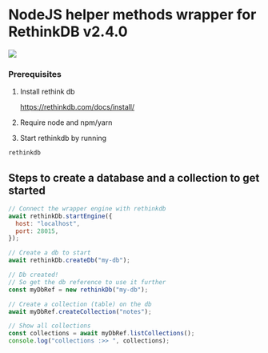 # NodeJS helper methods wrapper for **RethinkDB** v2.4.0


![](https://d7umqicpi7263.cloudfront.net/img/product/7c566e29-e8b9-46cd-addc-d620104c3b07/ded422c3-10de-4e26-8b98-e7d92949d6c1.png)


### Prerequisites

1. Install rethink db 

    https://rethinkdb.com/docs/install/

2. Require node and npm/yarn
3. Start rethinkdb by running
```sh
rethinkdb
```

## Steps to create a database and a collection to get started

```javascript
// Connect the wrapper engine with rethinkdb
await rethinkDb.startEngine({
  host: "localhost",
  port: 28015,
});

// Create a db to start
await rethinkDb.createDb("my-db");

// Db created!
// So get the db reference to use it further
const myDbRef = new rethinkDb("my-db");

// Create a collection (table) on the db
await myDbRef.createCollection("notes");

// Show all collections
const collections = await myDbRef.listCollections();
console.log("collections :>> ", collections);
```